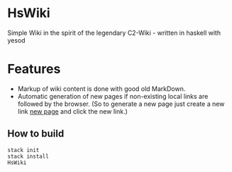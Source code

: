 # HsWiki
Simple Wiki in the spirit of the legendary C2-Wiki - written in haskell with yesod

# Features
* Markup of wiki content is done with good old MarkDown.
* Automatic generation of new pages if non-existing local links are followed by the browser.
  (So to generate a new page just create a new link [new page](new_page) and click the new link.)


## How to build
    stack init
    stack install
    HsWiki


